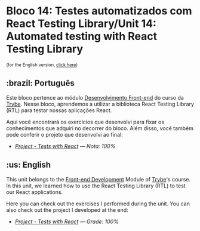 # Bloco 14: Testes automatizados com React Testing Library/Unit 14: Automated testing with React Testing Library

<small>(for the English version, <a href="#en">click here</a>)</small>
<h2>:brazil: Português</h2>
<p>Este bloco pertence ao módulo <a href="https://github.com/raphaelalmeidamartins/trybe_exercicios/tree/main/2_Desenvolvimento-Front-end" rel="prev">Desenvolvimento Front-end</a> do curso da <a href="https://www.betrybe.com/">Trybe</a>. Nesse bloco, aprendemos a utilizar a biblioteca React Testing Library (RTL) para testar nossas aplicações React.</p>
<p>Aqui você encontrará os exercícios que desenvolvi para fixar os conhecimentos que adquiri no decorrer do bloco. Além disso, você também pode conferir o projeto que desenvolvi ao final:</p>

- _[Project - Tests with React](https://github.com/raphaelalmeidamartins/tests-with-react-testing-library) — Nota: 100%_

<h2 id="en">:us: English</h2>
<p>This unit belongs to the <a href="https://github.com/raphaelalmeidamartins/trybe_exercicios/tree/main/2_Desenvolvimento-Front-end">Front-end Development</a> Module of <a href="https://www.betrybe.com/">Trybe</a>'s course. In this unit, we learned how to use the React Testing Library (RTL) to test our React applications.</p>
<p>Here you can check out the exercises I performed during the unit. You can also check out the project I developed at the end:</p>

- _[Project - Tests with React](https://github.com/raphaelalmeidamartins/tests-with-react-testing-library) — Grade: 100%_
